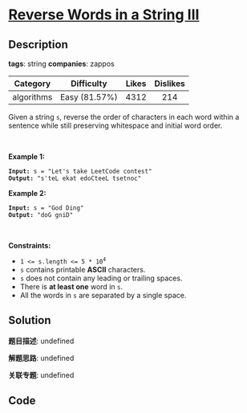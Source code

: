 # [Reverse Words in a String III](https://leetcode.com/problems/reverse-words-in-a-string-iii/description/)

## Description

**tags**: string
**companies**: zappos

| Category | Difficulty | Likes | Dislikes |
| :------: | :--------: | :---: | :------: |
| algorithms | Easy (81.57%) | 4312 | 214 |

<p>Given a string <code>s</code>, reverse the order of characters in each word within a sentence while still preserving whitespace and initial word order.</p>

<p>&nbsp;</p>
<p><strong class="example">Example 1:</strong></p>
<pre><code><strong>Input:</strong> s = "Let's take LeetCode contest"
<strong>Output:</strong> "s'teL ekat edoCteeL tsetnoc"</code></pre><p><strong class="example">Example 2:</strong></p>
<pre><code><strong>Input:</strong> s = "God Ding"
<strong>Output:</strong> "doG gniD"</code></pre>
<p>&nbsp;</p>
<p><strong>Constraints:</strong></p>

<ul>
	<li><code>1 &lt;= s.length &lt;= 5 * 10<sup>4</sup></code></li>
	<li><code>s</code> contains printable <strong>ASCII</strong> characters.</li>
	<li><code>s</code> does not contain any leading or trailing spaces.</li>
	<li>There is <strong>at least one</strong> word in <code>s</code>.</li>
	<li>All the words in <code>s</code> are separated by a single space.</li>
</ul>



## Solution

**题目描述**: undefined

**解题思路**: undefined

**关联专题**: undefined

## Code